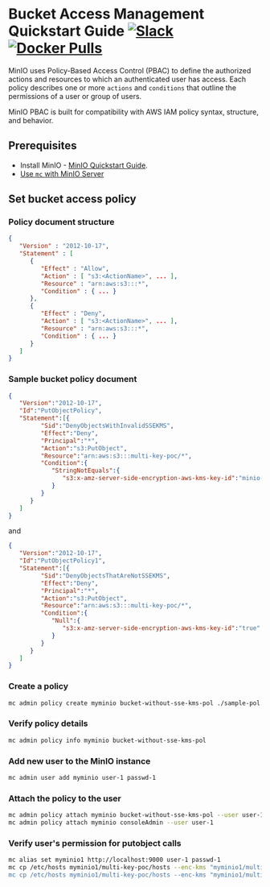 # Bucket Access Management Quickstart Guide [![Slack](https://slack.min.io/slack?type=svg)](https://slack.min.io) [![Docker Pulls](https://img.shields.io/docker/pulls/minio/minio.svg?maxAge=604800)](https://hub.docker.com/r/minio/minio/)

MinIO uses Policy-Based Access Control (PBAC) to define the authorized actions and resources to which an authenticated user has access. Each policy describes one or more `actions` and `conditions` that outline the permissions of a user or group of users.

MinIO PBAC is built for compatibility with AWS IAM policy syntax, structure, and behavior.

## Prerequisites

- Install MinIO - [MinIO Quickstart Guide](https://min.io/docs/minio/linux/index.html#procedure).
- [Use `mc` with MinIO Server](https://min.io/docs/minio/linux/reference/minio-mc.html#quickstart)

## Set bucket access policy

### Policy document structure

```json
{
   "Version" : "2012-10-17",
   "Statement" : [
      {
         "Effect" : "Allow",
         "Action" : [ "s3:<ActionName>", ... ],
         "Resource" : "arn:aws:s3:::*",
         "Condition" : { ... }
      },
      {
         "Effect" : "Deny",
         "Action" : [ "s3:<ActionName>", ... ],
         "Resource" : "arn:aws:s3:::*",
         "Condition" : { ... }
      }
   ]
}
```

### Sample bucket policy document

```json
{
   "Version":"2012-10-17",
   "Id":"PutObjectPolicy",
   "Statement":[{
         "Sid":"DenyObjectsWithInvalidSSEKMS",
         "Effect":"Deny",
         "Principal":"*",
         "Action":"s3:PutObject",
         "Resource":"arn:aws:s3:::multi-key-poc/*",
         "Condition":{
            "StringNotEquals":{
               "s3:x-amz-server-side-encryption-aws-kms-key-id":"minio-default-key"
            }
         }
      }
   ]
}
```
and

```json
{
   "Version":"2012-10-17",
   "Id":"PutObjectPolicy1",
   "Statement":[{
         "Sid":"DenyObjectsThatAreNotSSEKMS",
         "Effect":"Deny",
         "Principal":"*",
         "Action":"s3:PutObject",
         "Resource":"arn:aws:s3:::multi-key-poc/*",
         "Condition":{
            "Null":{
               "s3:x-amz-server-side-encryption-aws-kms-key-id":"true"
            }
         }
      }
   ]
}
```

### Create a policy

```sh
mc admin policy create myminio bucket-without-sse-kms-pol ./sample-pol.json
```

### Verify policy details

```sh
mc admin policy info myminio bucket-without-sse-kms-pol
```

### Add new user to the MinIO instance

```sh
mc admin user add myminio user-1 passwd-1
```

### Attach the policy to the user

```sh
mc admin policy attach myminio bucket-without-sse-kms-pol --user user-1
mc admin policy attach myminio consoleAdmin --user user-1
```

### Verify user's permission for putobject calls

```sh
mc alias set myminio1 http://localhost:9000 user-1 passwd-1
mc cp /etc/hosts myminio1/multi-key-poc/hosts --enc-kms "myminio1/multi-key-poc/hosts=minio-default-key-xxx"   <<=== SHOULD FAIL
mc cp /etc/hosts myminio1/multi-key-poc/hosts --enc-kms "myminio1/multi-key-poc/hosts=minio-default-key"       <<=== SHOULD PASS
```
